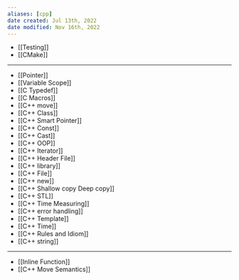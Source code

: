 ```yaml
---
aliases: [cpp]
date created: Jul 13th, 2022
date modified: Nov 16th, 2022
---
```

- [[Testing]]  
- [[CMake]]

___

- [[Pointer]]
- [[Variable Scope]]
- [[C Typedef]]
- [[C Macros]]
- [[C++ move]]
- [[C++ Class]]
- [[C++ Smart Pointer]]
- [[C++ Const]]
- [[C++ Cast]]
- [[C++ OOP]]
- [[C++ Iterator]]
- [[C++ Header File]]
- [[C++ library]] 
- [[C++ File]]
- [[C++ new]]
- [[C++ Shallow copy Deep copy]]
- [[C++ STL]]
- [[C++ Time Measuring]]
- [[C++ error handling]]
- [[C++ Template]]
- [[C++ Time]]
- [[C++ Rules and Idiom]]
- [[C++ string]]

___

- [[Inline Function]]
- [[C++ Move Semantics]]
